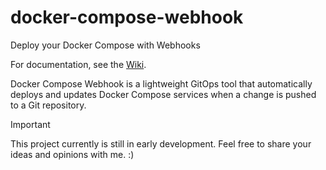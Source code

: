 # docker-compose-webhook
Deploy your Docker Compose with Webhooks

For documentation, see the [Wiki](https://github.com/kimdre/docker-compose-webhook/wiki).

Docker Compose Webhook is a lightweight GitOps tool that automatically deploys and updates Docker Compose services when a change is pushed to a Git repository.

> [!Important]
> This project currently is still in early development.
> Feel free to share your ideas and opinions with me. :)

